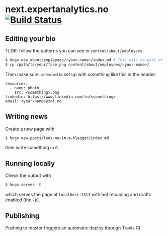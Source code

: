 # next.expertanalytics.no [![Build Status](https://travis-ci.org/expertanalytics/xal.svg?branch=master)](https://travis-ci.org/expertanalytics/xal)

## Editing your bio

TLDR: follow the patterns you can see in `content/about/employees`.

```sh
$ hugo new about/employees/<your-name>/index.md # This will be part of the URL
$ cp /path/to/your/face.png content/about/employees/<your-name>/
```

Then make sure `index.md` is set up with something like this in the header:

```
resources:
  - name: photo
    src: <something>.png
linkedin: https://www.linkedin.com/in/<something>
email: <your-name>@xal.no
```

## Writing news

Create a new page with
```sh
$ hugo new posts/look-ma-im-a-blogger/index.md
```
then write something in it.

## Running locally

Check the output with
```sh
$ hugo server -D
```
which serves the page at `localhost:1313` with hot reloading and drafts enabled (the `-D`).

## Publishing

Pushing to master triggers an automatic deploy through Travis CI
